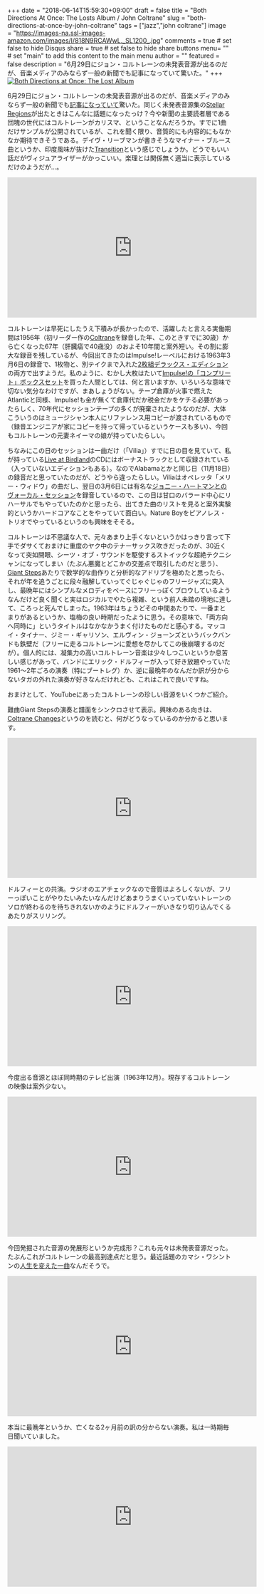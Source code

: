 +++
date = "2018-06-14T15:59:30+09:00"
draft = false
title = "Both Directions At Once: The Losts Album / John Coltrane"
slug = "both-directions-at-once-by-john-coltrane"
tags = ["jazz","john coltrane"]
image = "https://images-na.ssl-images-amazon.com/images/I/818N9RCAWwL._SL1200_.jpg"
comments = true	# set false to hide Disqus
share = true	# set false to hide share buttons
menu= ""		# set "main" to add this content to the main menu
author = ""
featured = false
description = "6月29日にジョン・コルトレーンの未発表音源が出るのだが、音楽メディアのみならず一般の新聞でも記事になっていて驚いた。"
+++
<a href="http://www.amazon.co.jp/exec/obidos/ASIN/B07D4ZWCHX/myhumangetsme-22/ref=nosim/" name="amazletlink" target="_blank"><img src="https://images-fe.ssl-images-amazon.com/images/I/61EAZFYyrRL.jpg" alt="Both Directions at Once: The Lost Album" style="border: none;" /></a>

6月29日にジョン・コルトレーンの未発表音源が出るのだが、音楽メディアのみならず一般の新聞でも[記事になっていて](https://www.asahi.com/articles/ASL665RHML66UCVL017.html)驚いた。同じく未発表音源集の<a href="http://www.amazon.co.jp/exec/obidos/ASIN/B07CXC32ZT/myhumangetsme-22/ref=nosim/" name="amazletlink" target="_blank">Stellar Regions</a>が出たときはこんなに話題になったっけ？今や新聞の主要読者層である団塊の世代にはコルトレーンがカリスマ、ということなんだろうか。すでに1曲だけサンプルが公開されているが、これを聞く限り、音質的にも内容的にもなかなか期待できそうである。デイヴ・リーブマンが書きそうなマイナー・ブルース曲というか、印度風味が抜けた<a href="http://www.amazon.co.jp/exec/obidos/ASIN/B00BJVQYV8/myhumangetsme-22/ref=nosim/" name="amazletlink" target="_blank">Transition</a>という感じでしょうか。どうでもいい話だがヴィジュアライザーがかっこいい。楽理とは関係無く適当に表示しているだけのようだが…。

<iframe width="560" height="315" src="https://www.youtube.com/embed/q7X2X7LDFok" frameborder="0" allow="autoplay; encrypted-media" allowfullscreen></iframe>

コルトレーンは早死にしたうえ下積みが長かったので、活躍したと言える実働期間は1956年（初リーダー作の<a href="http://www.amazon.co.jp/exec/obidos/ASIN/B00V7EH3OE/myhumangetsme-22/ref=nosim/" name="amazletlink" target="_blank">Coltrane</a>を録音した年、このときすでに30歳）から亡くなった67年（肝臓癌で40歳没）のおよそ10年間と案外短い。その割に膨大な録音を残しているが、今回出てきたのはImpulse!レーベルにおける1963年3月6日の録音で、1枚物と、別テイクまで入れた<a href="http://www.amazon.co.jp/exec/obidos/ASIN/B07CZH5HQC/myhumangetsme-22/ref=nosim/" name="amazletlink" target="_blank">2枚組デラックス・エディション</a>の両方で出すようだ。私のように、むかし大枚はたいて<a href="http://www.amazon.co.jp/exec/obidos/ASIN/B00000DHZ9/myhumangetsme-22/ref=nosim/" name="amazletlink" target="_blank">Impulse!の「コンプリート」ボックスセット</a>を買った人間としては、何と言いますか、いろいろな意味で切ない気分なわけですが、まあしょうがない。テープ倉庫が火事で燃えたAtlanticと同様、Impulse!も金が無くて倉庫代だか税金だかをケチる必要があったらしく、70年代にセッションテープの多くが廃棄されたようなのだが、大体こういうのはミュージシャン本人にリファレンス用コピーが渡されているもので（録音エンジニアが家にコピーを持って帰っているというケースも多い）、今回もコルトレーンの元妻ネイーマの娘が持っていたらしい。

ちなみにこの日のセッションは一曲だけ（「Vilia」）すでに日の目を見ていて、私が持っている<a href="http://www.amazon.co.jp/exec/obidos/ASIN/B077FJ8PDZ/myhumangetsme-22/ref=nosim/" name="amazletlink" target="_blank">Live at Birdland</a>のCDにはボーナストラックとして収録されている（入っていないエディションもある）。なのでAlabamaとかと同じ日（11月18日）の録音だと思っていたのだが、どうやら違ったらしい。Viliaはオペレッタ「メリー・ウィドウ」の曲だし、翌日の3月6日には有名な<a href="http://www.amazon.co.jp/exec/obidos/ASIN/B000003N7K/myhumangetsme-22/ref=nosim/" name="amazletlink" target="_blank">ジョニー・ハートマンとのヴォーカル・セッション</a>を録音しているので、この日は甘口のバラード中心にリハーサルでもやっていたのかと思ったら、出てきた曲のリストを見ると案外実験的というかハードコアなことをやっていて面白い。Nature Boyをピアノレス・トリオでやっているというのも興味をそそる。

コルトレーンは不思議な人で、元々あまり上手くないというかはっきり言って下手でダサくておまけに重度のヤク中のテナーサックス吹きだったのが、30近くなって突如開眼、シーツ・オブ・サウンドを駆使するストイックな超絶テクニシャンになってしまい（たぶん悪魔とどこかの交差点で取引したのだと思う）、<a href="http://www.amazon.co.jp/exec/obidos/ASIN/B000002I4S/myhumangetsme-22/ref=nosim/" name="amazletlink" target="_blank">Giant Steps</a>あたりで数学的な曲作りと分析的なアドリブを極めたと思ったら、それが年を追うごとに段々融解していってぐじゃぐじゃのフリージャズに突入し、最晩年にはシンプルなメロディをベースにフリーっぽくブロウしているようなんだけど良く聞くと実はロジカルでやたら複雑、という前人未踏の境地に達して、ころっと死んでしまった。1963年はちょうどその中間あたりで、一番まとまりがあるというか、塩梅の良い時期だったように思う。その意味で、「両方向へ同時に」というタイトルはなかなかうまく付けたものだと感心する。マッコイ・タイナー、ジミー・ギャリソン、エルヴィン・ジョーンズというバックバンドも鉄壁だ（フリーに走るコルトレーンに愛想を尽かしてこの後崩壊するのだが）。個人的には、凝集力の高いコルトレーン音楽は少々しつこいというか息苦しい感じがあって、バンドにエリック・ドルフィーが入って好き放題やっていた1961～2年ごろの演奏（特にブートレグ）か、逆に最晩年のなんだか訳が分からないタガの外れた演奏が好きなんだけれども、これはこれで良いですね。

おまけとして、YouTubeにあったコルトレーンの珍しい音源をいくつかご紹介。

難曲Giant Stepsの演奏と譜面をシンクロさせて表示。興味のある向きは、[Coltrane Changes](https://en.wikipedia.org/wiki/Coltrane_changes)というのを読むと、何がどうなっているのか分かると思います。

<iframe width="560" height="315" src="https://www.youtube.com/embed/2kotK9FNEYU" frameborder="0" allow="autoplay; encrypted-media" allowfullscreen></iframe>

ドルフィーとの共演。ラジオのエアチェックなので音質はよろしくないが、フリーっぽいことがやりたいみたいなんだけどあまりうまくいっていないトレーンのソロが終わるのを待ちきれないかのようにドルフィーがいきなり切り込んでくるあたりがスリリング。

<iframe width="560" height="315" src="https://www.youtube.com/embed/W0tJVLqZ3SU" frameborder="0" allow="autoplay; encrypted-media" allowfullscreen></iframe>

今度出る音源とほぼ同時期のテレビ出演（1963年12月）。現存するコルトレーンの映像は案外少ない。

<iframe width="560" height="315" src="https://www.youtube.com/embed/TMuvylV4J28" frameborder="0" allow="autoplay; encrypted-media" allowfullscreen></iframe>

今回発掘された音源の発展形というか完成形？これも元々は未発表音源だった。たぶんこれがコルトレーンの最高到達点だと思う。最近話題のカマシ・ワシントンの[人生を変えた一曲](https://www.cbcmusic.ca/posts/11700/5-records-that-changed-my-life-kamasi-washington)なんだそうで。

<iframe width="560" height="315" src="https://www.youtube.com/embed/fwj4Cx7Xz3A" frameborder="0" allow="autoplay; encrypted-media" allowfullscreen></iframe>

本当に最晩年というか、亡くなる2ヶ月前の訳の分からない演奏。私は一時期毎日聞いていました。

<iframe width="560" height="315" src="https://www.youtube.com/embed/YDiKea1r7sw" frameborder="0" allow="autoplay; encrypted-media" allowfullscreen></iframe>
